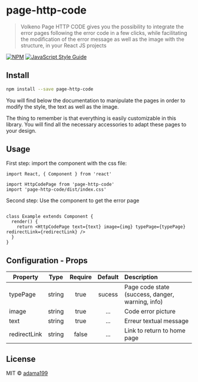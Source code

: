 # page-http-code

> Volkeno Page HTTP CODE gives you the possibility to integrate the error pages following the error code in a few clicks, while facilitating the modification of the error message as well as the image with the structure, in your React JS projects

[![NPM](https://img.shields.io/npm/v/page-http-code.svg)](https://www.npmjs.com/package/page-http-code) [![JavaScript Style Guide](https://img.shields.io/badge/code_style-standard-brightgreen.svg)](https://standardjs.com)

## Install

```bash
npm install --save page-http-code
```
You will find below the documentation to manipulate the pages in order to modify the style, the text as well as the image.

The thing to remember is that everything is easily customizable in this library. You will find all the necessary accessories to adapt these pages to your design.


## Usage

First step: import the component with the css file:
```tsx
import React, { Component } from 'react'

import HttpCodePage from 'page-http-code'
import 'page-http-code/dist/index.css'

```


Second step: Use the component to get the error page
```tsx

class Example extends Component {
  render() {
    return <HttpCodePage text={text} image={img} typePage={typePage} redirectLink={redirectLink} />
  }
}
```

## Configuration - Props

| Property                 |   Type   | Require  |  Default | Description                                                                              |
| ------------------------ | :------: | :-----:  | :-------:| :------------------------------------------------------------------------------ |
| typePage               | string   |  true    | sucess   | Page code  state (success, danger, warning, info)                                       |
| image                    | string   |  true    | ...      |  Code error picture                                                                        |
| text                     | string   |  true    | ...      |   Erreur textual message                                                              |
| redirectLink                 | string  |  false   | ...     |   Link to return to home page                                                                |


## License

MIT © [adama199](https://github.com/adama199)
